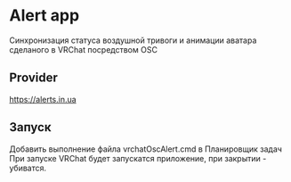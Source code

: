 # Alert app
Синхронизация статуса воздушной тривоги и анимации аватара сделаного в VRChat посредством OSC

## Provider
https://alerts.in.ua

## Запуск
Добавить выполнение файла vrchatOscAlert.cmd в Планировщик задач
При запуске VRChat будет запускатся приложение, при закрытии - убиватся.
